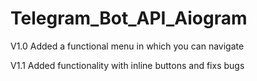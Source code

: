 # Telegram_Bot_API_Aiogram
V1.0 Added a functional menu in which you can navigate


V1.1 Added functionality with inline buttons and fixs bugs
